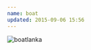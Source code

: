 ```yaml
---
name: boat
updated: 2015-09-06 15:56
---
```


![boatlanka](http://wentao.sinaapp.com/static/gallery_photos/test3.jpg)  
